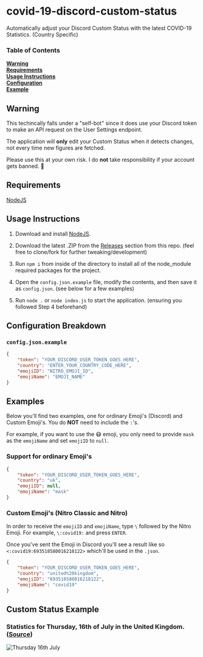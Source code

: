 # covid-19-discord-custom-status
Automatically adjust your Discord Custom Status with the latest COVID-19 Statistics. (Country Specific)

### Table of Contents
**[Warning](#warning)**<br>
**[Requirements](#requirements)**<br>
**[Usage Instructions](#usage-instructions)**<br>
**[Configuration](#examples)**<br>
**[Example](#custom-status-example)**

## Warning
This techincally falls under a "self-bot" since it does use your Discord token to make an API request on the User Settings endpoint.

The application will **only** edit your Custom Status when it detects changes, not every time new figures are fetched.

Please use this at your own risk. I do **not** take responsibility if your account gets banned. :rotating_light:

## Requirements
[NodeJS](https://nodejs.org/en/download/)

## Usage Instructions
1. Download and install [NodeJS](https://nodejs.org/en/download/).

2. Download the latest .ZIP from the [Releases](https://github.com/Jxyme/covid-19-discord-custom-status/releases) section from this repo. (feel free to clone/fork for further tweaking/development)

3. Run `npm i` from inside of the directory to install all of the node_module required packages for the project.

4. Open the `config.json.example` file, modify the contents, and then save it as `config.json`. (see below for a few examples)

5. Run `node .` or `node index.js` to start the application. (ensuring you followed Step 4 beforehand)

## Configuration Breakdown

### `config.json.example`

```json
{
    "token": "YOUR_DISCORD_USER_TOKEN_GOES_HERE",
    "country": "ENTER_YOUR_COUNTRY_CODE_HERE",
    "emojiID": "NITRO_EMOJI_ID",
    "emojiName": "EMOJI_NAME"
}
```

## Examples
Below you'll find two examples, one for ordinary Emoji's (Discord) and Custom Emoji's. You do **NOT** need to include the `:`'s.

For example, if you want to use the :mask: emoji, you only need to provide `mask` as the `emojiName` and set `emojiID` to `null`.

### Support for ordinary Emoji's

```json
{
    "token": "YOUR_DISCORD_USER_TOKEN_GOES_HERE",
    "country": "uk",
    "emojiID": null,
    "emojiName": "mask"
}
```

### Custom Emoji's (Nitro Classic and Nitro)
In order to receive the `emojiID` and `emojiName`, type `\` followed by the Nitro Emoji. For example, `\:covid19:` and press `ENTER`.

Once you've sent the Emoji in Discord you'll see a result like so `<:covid19:693518580016218122>` which'll be used in the `.json`.

```json
{
    "token": "YOUR_DISCORD_USER_TOKEN_GOES_HERE",
    "country": "united%20kingdom",
    "emojiID": "693518580016218122",
    "emojiName": "covid19"
}
```

## Custom Status Example

### Statistics for Thursday, 16th of July in the United Kingdom. ([Source](https://coronavirus.data.gov.uk/))

![Thursday 16th July](https://i.jayme.dev/kVGajf8.png)
